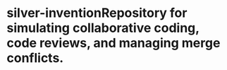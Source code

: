 # silver-inventionRepository for simulating collaborative coding, code reviews, and managing merge conflicts.
